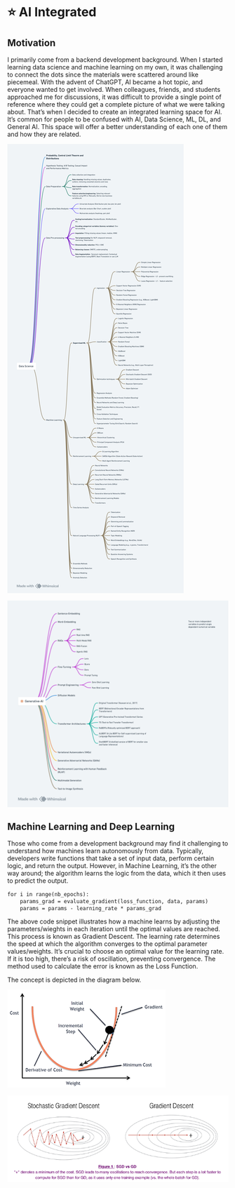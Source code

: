 # :star: AI Integrated
## Motivation
I primarily come from a backend development background. When I started learning data science and machine learning on my own, it was challenging to connect the dots since the materials were scattered around like piecemeal. With the advent of ChatGPT, AI became a hot topic, and everyone wanted to get involved. When colleagues, friends, and students approached me for discussions, it was difficult to provide a single point of reference where they could get a complete picture of what we were talking about. That’s when I decided to create an integrated learning space for AI. It’s common for people to be confused with AI, Data Science, ML, DL, and General AI. This space will offer a better understanding of each one of them and how they are related.

![Alt Text](assets/Data-Science.png)

![Alt Text](assets/Generative-AI.png)

## Machine Learning and Deep Learning  

Those who come from a development background may find it challenging to understand how machines learn autonomously from data. Typically, developers write functions that take a set of input data, perform certain logic, and return the output. However, in Machine Learning, it’s the other way around; the algorithm learns the logic from the data, which it then uses to predict the output. 

```
for i in range(nb_epochs):   
    params_grad = evaluate_gradient(loss_function, data, params)           
    params = params - learning_rate * params_grad
```

The above code snippet illustrates how a machine learns by adjusting the parameters/wieghts in each iteration until the optimal values are reached. This process is known as Gradient Descent. The learning rate determines the speed at which the algorithm converges to the optimal parameter values/weights. It’s crucial to choose an optimal value for the learning rate. If it is too high, there’s a risk of oscillation, preventing convergence. The method used to calculate the error is known as the Loss Function.

 The concept is depicted in the diagram below.   

![Alt Text](assets/gradient.webp)

![Alt Text](assets/gradient-descend.webp)
